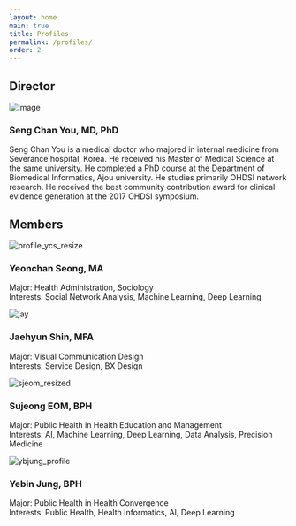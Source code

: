 ```yaml
---
layout: home
main: true
title: Profiles
permalink: /profiles/
order: 2
---
```


## Director
![image](/assets/images/dr-you-bio-photo.jpg)
### Seng Chan You, MD, PhD
Seng Chan You is a medical doctor who majored in internal medicine from Severance hospital, Korea. He received his Master of Medical Science at the same university. He completed a PhD course at the Department of Biomedical Informatics, Ajou university. He studies primarily OHDSI network research. He received the best community contribution award for clinical evidence generation at the 2017 OHDSI symposium. 

## Members

![profile_ycs_resize](https://user-images.githubusercontent.com/48194852/137818794-c8407898-56a8-4d67-b9f6-f35e9904581a.jpg)
### Yeonchan Seong, MA
Major: Health Administration, Sociology   
Interests: Social Network Analysis, Machine Learning, Deep Learning

![jay](https://user-images.githubusercontent.com/92774958/137850326-820d4eae-8148-4a67-9a4b-559b7e5c68b2.png)
### Jaehyun Shin, MFA  
Major: Visual Communication Design  
Interests: Service Design, BX Design  
  
![sjeom_resized](https://user-images.githubusercontent.com/81948366/138006383-c4dd79e2-3749-40ea-86b4-97b026f33f20.jpg)
### Sujeong EOM, BPH  
Major: Public Health in Health Education and Management  
Interests: AI, Machine Learning, Deep Learning, Data Analysis, Precision Medicine  

![ybjung_profile](https://user-images.githubusercontent.com/89363626/138007233-097a74bc-e395-4882-a76f-c15050d59425.jpg)
### Yebin Jung, BPH
Major: Public Health in Health Convergence   
Interests: Public Health, Health Informatics, AI, Deep Learning 
